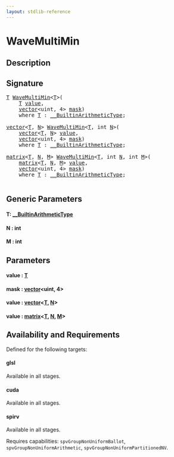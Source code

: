 ```yaml
---
layout: stdlib-reference
---
```


# WaveMultiMin

## Description





## Signature 

<pre>
<a href="wavemultimin-049.html#typeparam-T" class="code_type">T</a> <a href="wavemultimin-049.html">WaveMultiMin</a>&lt;<a href="wavemultimin-049.html#typeparam-T" class="code_type">T</a>&gt;(
    <a href="wavemultimin-049.html#typeparam-T" class="code_type">T</a> <a href="wavemultimin-049.html#decl-value" class="code_param">value</a>,
    <a href="../types/vector/index.html" class="code_type">vector</a>&lt;<span class="code_keyword">uint</span>, 4&gt; <a href="wavemultimin-049.html#decl-mask" class="code_param">mask</a>)
    <span class='code_keyword'>where</span> <a href="wavemultimin-049.html#typeparam-T" class="code_type">T</a> : <a href="../interfaces/0_builtinarithmetictype-029j/index.html" class="code_type">__BuiltinArithmeticType</a>;

<a href="../types/vector/index.html" class="code_type">vector</a>&lt;<a href="wavemultimin-049.html#typeparam-T" class="code_type">T</a>, <a href="wavemultimin-049.html#decl-N" class="code_var">N</a>&gt; <a href="wavemultimin-049.html">WaveMultiMin</a>&lt;<a href="wavemultimin-049.html#typeparam-T" class="code_type">T</a>, <span class="code_keyword">int</span> <a href="wavemultimin-049.html#decl-N" class="code_var">N</a>&gt;(
    <a href="../types/vector/index.html" class="code_type">vector</a>&lt;<a href="wavemultimin-049.html#typeparam-T" class="code_type">T</a>, <a href="wavemultimin-049.html#decl-N" class="code_var">N</a>&gt; <a href="wavemultimin-049.html#decl-value" class="code_param">value</a>,
    <a href="../types/vector/index.html" class="code_type">vector</a>&lt;<span class="code_keyword">uint</span>, 4&gt; <a href="wavemultimin-049.html#decl-mask" class="code_param">mask</a>)
    <span class='code_keyword'>where</span> <a href="wavemultimin-049.html#typeparam-T" class="code_type">T</a> : <a href="../interfaces/0_builtinarithmetictype-029j/index.html" class="code_type">__BuiltinArithmeticType</a>;

<a href="../types/matrix/index.html" class="code_type">matrix</a>&lt;<a href="wavemultimin-049.html#typeparam-T" class="code_type">T</a>, <a href="wavemultimin-049.html#decl-N" class="code_var">N</a>, <a href="wavemultimin-049.html#decl-M" class="code_var">M</a>&gt; <a href="wavemultimin-049.html">WaveMultiMin</a>&lt;<a href="wavemultimin-049.html#typeparam-T" class="code_type">T</a>, <span class="code_keyword">int</span> <a href="wavemultimin-049.html#decl-N" class="code_var">N</a>, <span class="code_keyword">int</span> <a href="wavemultimin-049.html#decl-M" class="code_var">M</a>&gt;(
    <a href="../types/matrix/index.html" class="code_type">matrix</a>&lt;<a href="wavemultimin-049.html#typeparam-T" class="code_type">T</a>, <a href="wavemultimin-049.html#decl-N" class="code_var">N</a>, <a href="wavemultimin-049.html#decl-M" class="code_var">M</a>&gt; <a href="wavemultimin-049.html#decl-value" class="code_param">value</a>,
    <a href="../types/vector/index.html" class="code_type">vector</a>&lt;<span class="code_keyword">uint</span>, 4&gt; <a href="wavemultimin-049.html#decl-mask" class="code_param">mask</a>)
    <span class='code_keyword'>where</span> <a href="wavemultimin-049.html#typeparam-T" class="code_type">T</a> : <a href="../interfaces/0_builtinarithmetictype-029j/index.html" class="code_type">__BuiltinArithmeticType</a>;

</pre>

## Generic Parameters

####  <a id="typeparam-T"></a>T: [\_\_BuiltinArithmeticType](../interfaces/0_builtinarithmetictype-029j/index.html)
####  <a id="decl-N"></a>N  : int
####  <a id="decl-M"></a>M  : int

## Parameters

####  <a id="decl-value"></a>value  : [T](wavemultimin-049.html#typeparam-T)
####  <a id="decl-mask"></a>mask  : [vector](../types/vector/index.html)\<uint, 4\>
####  <a id="decl-value"></a>value  : [vector](../types/vector/index.html)\<[T](../types/vector/index.html#typeparam-T), [N](../types/vector/index.html#decl-N)\>
####  <a id="decl-value"></a>value  : [matrix](../types/matrix/index.html)\<[T](../types/matrix/t-0.html), [N](../types/matrix/index.html#decl-N), [M](../types/matrix/index.html#decl-M)\>

## Availability and Requirements

Defined for the following targets:

#### glsl
Available in all stages.

#### cuda
Available in all stages.

#### spirv
Available in all stages.

Requires capabilities: `spvGroupNonUniformBallot`, `spvGroupNonUniformArithmetic`, `spvGroupNonUniformPartitionedNV`.


